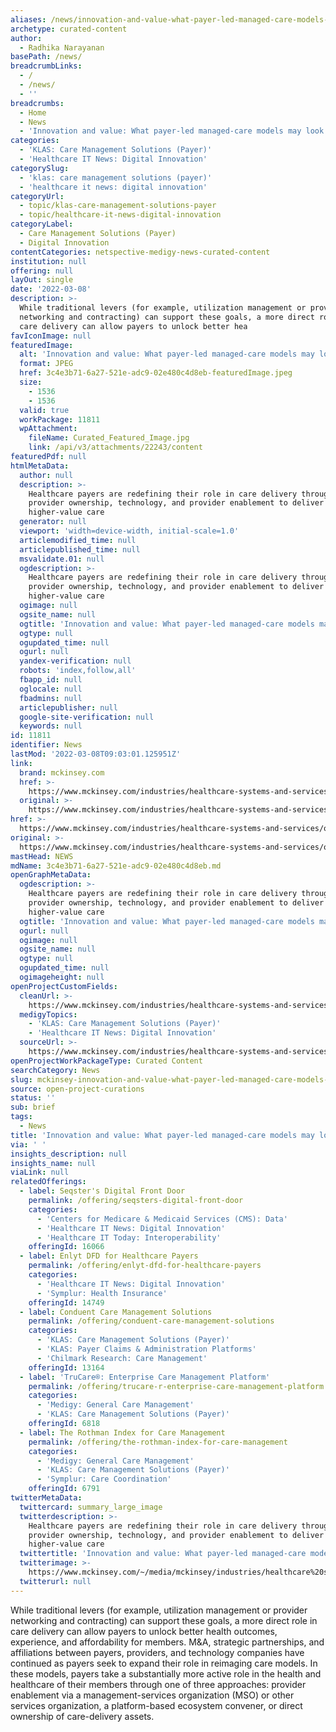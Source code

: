 ```yaml
---
aliases: /news/innovation-and-value-what-payer-led-managed-care-models-may-look-like
archetype: curated-content
author:
  - Radhika Narayanan
basePath: /news/
breadcrumbLinks:
  - /
  - /news/
  - ''
breadcrumbs:
  - Home
  - News
  - 'Innovation and value: What payer-led managed-care models may look like'
categories:
  - 'KLAS: Care Management Solutions (Payer)'
  - 'Healthcare IT News: Digital Innovation'
categorySlug:
  - 'klas: care management solutions (payer)'
  - 'healthcare it news: digital innovation'
categoryUrl:
  - topic/klas-care-management-solutions-payer
  - topic/healthcare-it-news-digital-innovation
categoryLabel:
  - Care Management Solutions (Payer)
  - Digital Innovation
contentCategories: netspective-medigy-news-curated-content
institution: null
offering: null
layOut: single
date: '2022-03-08'
description: >-
  While traditional levers (for example, utilization management or provider
  networking and contracting) can support these goals, a more direct role in
  care delivery can allow payers to unlock better hea
favIconImage: null
featuredImage:
  alt: 'Innovation and value: What payer-led managed-care models may look like'
  format: JPEG
  href: 3c4e3b71-6a27-521e-adc9-02e480c4d8eb-featuredImage.jpeg
  size:
    - 1536
    - 1536
  valid: true
  workPackage: 11811
  wpAttachment:
    fileName: Curated_Featured_Image.jpg
    link: /api/v3/attachments/22243/content
featuredPdf: null
htmlMetaData:
  author: null
  description: >-
    Healthcare payers are redefining their role in care delivery through
    provider ownership, technology, and provider enablement to deliver
    higher-value care
  generator: null
  viewport: 'width=device-width, initial-scale=1.0'
  articlemodified_time: null
  articlepublished_time: null
  msvalidate.01: null
  ogdescription: >-
    Healthcare payers are redefining their role in care delivery through
    provider ownership, technology, and provider enablement to deliver
    higher-value care
  ogimage: null
  ogsite_name: null
  ogtitle: 'Innovation and value: What payer-led managed-care models may look like'
  ogtype: null
  ogupdated_time: null
  ogurl: null
  yandex-verification: null
  robots: 'index,follow,all'
  fbapp_id: null
  oglocale: null
  fbadmins: null
  articlepublisher: null
  google-site-verification: null
  keywords: null
id: 11811
identifier: News
lastMod: '2022-03-08T09:03:01.125951Z'
link:
  brand: mckinsey.com
  href: >-
    https://www.mckinsey.com/industries/healthcare-systems-and-services/our-insights/innovation-and-value-what-payer-led-managed-care-models-may-look-like?cid=other-eml-alt-mip-mck&hdpid=b9683222-bd15-42a2-9711-57508d072825&hctky=9452987&hlkid=18c7b3fb298f4e8c864ac474395364cb
  original: >-
    https://www.mckinsey.com/industries/healthcare-systems-and-services/our-insights/innovation-and-value-what-payer-led-managed-care-models-may-look-like?cid=other-eml-alt-mip-mck&hdpid=b9683222-bd15-42a2-9711-57508d072825&hctky=9452987&hlkid=18c7b3fb298f4e8c864ac474395364cb
href: >-
  https://www.mckinsey.com/industries/healthcare-systems-and-services/our-insights/innovation-and-value-what-payer-led-managed-care-models-may-look-like?cid=other-eml-alt-mip-mck&hdpid=b9683222-bd15-42a2-9711-57508d072825&hctky=9452987&hlkid=18c7b3fb298f4e8c864ac474395364cb
original: >-
  https://www.mckinsey.com/industries/healthcare-systems-and-services/our-insights/innovation-and-value-what-payer-led-managed-care-models-may-look-like?cid=other-eml-alt-mip-mck&hdpid=b9683222-bd15-42a2-9711-57508d072825&hctky=9452987&hlkid=18c7b3fb298f4e8c864ac474395364cb
mastHead: NEWS
mdName: 3c4e3b71-6a27-521e-adc9-02e480c4d8eb.md
openGraphMetaData:
  ogdescription: >-
    Healthcare payers are redefining their role in care delivery through
    provider ownership, technology, and provider enablement to deliver
    higher-value care
  ogtitle: 'Innovation and value: What payer-led managed-care models may look like'
  ogurl: null
  ogimage: null
  ogsite_name: null
  ogtype: null
  ogupdated_time: null
  ogimageheight: null
openProjectCustomFields:
  cleanUrl: >-
    https://www.mckinsey.com/industries/healthcare-systems-and-services/our-insights/innovation-and-value-what-payer-led-managed-care-models-may-look-like?cid=other-eml-alt-mip-mck&hdpid=b9683222-bd15-42a2-9711-57508d072825&hctky=9452987&hlkid=18c7b3fb298f4e8c864ac474395364cb
  medigyTopics:
    - 'KLAS: Care Management Solutions (Payer)'
    - 'Healthcare IT News: Digital Innovation'
  sourceUrl: >-
    https://www.mckinsey.com/industries/healthcare-systems-and-services/our-insights/innovation-and-value-what-payer-led-managed-care-models-may-look-like?cid=other-eml-alt-mip-mck&hdpid=b9683222-bd15-42a2-9711-57508d072825&hctky=9452987&hlkid=18c7b3fb298f4e8c864ac474395364cb
openProjectWorkPackageType: Curated Content
searchCategory: News
slug: mckinsey-innovation-and-value-what-payer-led-managed-care-models-may-look-like
source: open-project-curations
status: ''
sub: brief
tags:
  - News
title: 'Innovation and value: What payer-led managed-care models may look like'
via: ' '
insights_description: null
insights_name: null
viaLink: null
relatedOfferings:
  - label: Seqster's Digital Front Door
    permalink: /offering/seqsters-digital-front-door
    categories:
      - 'Centers for Medicare & Medicaid Services (CMS): Data'
      - 'Healthcare IT News: Digital Innovation'
      - 'Healthcare IT Today: Interoperability'
    offeringId: 16066
  - label: Enlyt DFD for Healthcare Payers
    permalink: /offering/enlyt-dfd-for-healthcare-payers
    categories:
      - 'Healthcare IT News: Digital Innovation'
      - 'Symplur: Health Insurance'
    offeringId: 14749
  - label: Conduent Care Management Solutions
    permalink: /offering/conduent-care-management-solutions
    categories:
      - 'KLAS: Care Management Solutions (Payer)'
      - 'KLAS: Payer Claims & Administration Platforms'
      - 'Chilmark Research: Care Management'
    offeringId: 13164
  - label: 'TruCare®: Enterprise Care Management Platform'
    permalink: /offering/trucare-r-enterprise-care-management-platform
    categories:
      - 'Medigy: General Care Management'
      - 'KLAS: Care Management Solutions (Payer)'
    offeringId: 6818
  - label: The Rothman Index for Care Management
    permalink: /offering/the-rothman-index-for-care-management
    categories:
      - 'Medigy: General Care Management'
      - 'KLAS: Care Management Solutions (Payer)'
      - 'Symplur: Care Coordination'
    offeringId: 6791
twitterMetaData:
  twittercard: summary_large_image
  twitterdescription: >-
    Healthcare payers are redefining their role in care delivery through
    provider ownership, technology, and provider enablement to deliver
    higher-value care
  twittertitle: 'Innovation and value: What payer-led managed-care models may look like'
  twitterimage: >-
    https://www.mckinsey.com/~/media/mckinsey/industries/healthcare%20systems%20and%20services/our%20insights/innovation%20and%20value%20what%20payer%20led%20managed%20care%20models%20may%20look%20like/innovation-value-1536x1536.jpg?mw=677&car=42:25
  twitterurl: null
---
```

<p>While traditional levers (for example, utilization management or provider networking and contracting) can support these goals, a more direct role in care delivery can allow payers to unlock better health outcomes, experience, and affordability for members.
M&amp;A, strategic partnerships, and affiliations between payers, providers, and technology companies have continued as payers seek to expand their role in reimaging care models.
In these models, payers take a substantially more active role in the health and healthcare of their members through one of three approaches: provider enablement via a management-services organization (MSO) or other services organization, a platform-based ecosystem convener, or direct ownership of care-delivery assets.</p>